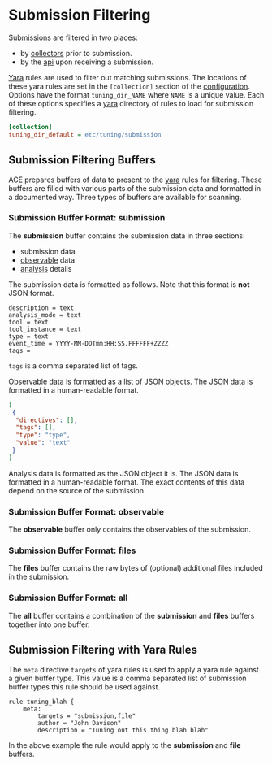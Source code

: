 # Submission Filtering

[Submissions](../design/submissions.md) are filtered in two places:

- by [collectors](../design/collector.md) prior to submission.
- by the [api](link) upon receiving a submission.

[Yara](../design/yara.md) rules are used to filter out matching submissions. The locations of these yara rules are set in the `[collection]` section of the [configuration](../design/configuration.md). Options have the format `tuning_dir_NAME` where `NAME` is a unique value. Each of these options specifies a [yara](../design/yara.md) directory of rules to load for submission filtering.

```ini
[collection]
tuning_dir_default = etc/tuning/submission
```

## Submission Filtering Buffers

ACE prepares buffers of data to present to the [yara](../design/yara.md) rules for filtering. These buffers are filled with various parts of the submission data and formatted in a documented way. Three types of buffers are available for scanning.

### Submission Buffer Format: submission

The **submission** buffer contains the submission data in three sections:

- submission data
- [observable](../design/observable.md) data
- [analysis](../design/analysis.md) details

The submission data is formatted as follows. Note that this format is **not** JSON format.

```text
description = text
analysis_mode = text
tool = text
tool_instance = text
type = text
event_time = YYYY-MM-DDTmm:HH:SS.FFFFFF+ZZZZ
tags =
```

`tags` is a comma separated list of tags.

Observable data is formatted as a list of JSON objects. The JSON data is formatted in a human-readable format.

```json
[
 {
  "directives": [],
  "tags": [],
  "type": "type",
  "value": "text"
 }
]
```

Analysis data is formatted as the JSON object it is. The JSON data is formatted in a human-readable format. The exact contents of this data depend on the source of the submission.

### Submission Buffer Format: observable

The **observable** buffer only contains the observables of the submission.

### Submission Buffer Format: files

The **files** buffer contains the raw bytes of (optional) additional files included in the submission.

### Submission Buffer Format: all

The **all** buffer contains a combination of the **submission** and **files** buffers together into one buffer.

## Submission Filtering with Yara Rules

The `meta` directive `targets` of yara rules is used to apply a yara rule against a given buffer type. This value is a comma separated list of submission buffer types this rule should be used against.

```text
rule tuning_blah {
    meta:
        targets = "submission,file"
        author = "John Davison"
        description = "Tuning out this thing blah blah"
```

In the above example the rule would apply to the **submission** and **file** buffers.
